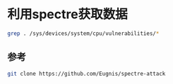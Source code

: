 
# 利用spectre获取数据

```bash
grep . /sys/devices/system/cpu/vulnerabilities/*
```

## 参考

```bash
git clone https://github.com/Eugnis/spectre-attack
```
